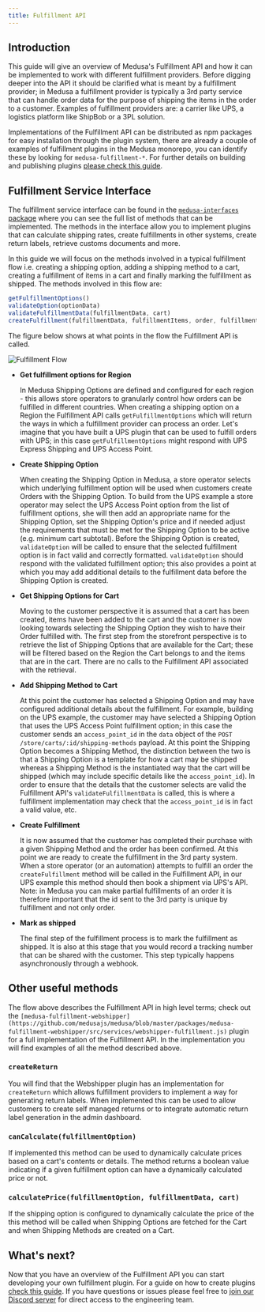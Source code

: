```yaml
---
title: Fulfillment API
---
```


## **Introduction**

This guide will give an overview of Medusa's Fulfillment API and how it can be implemented to work with different fulfillment providers. Before digging deeper into the API it should be clarified what is meant by a fulfillment provider; in Medusa a fulfillment provider is typically a 3rd party service that can handle order data for the purpose of shipping the items in the order to a customer. Examples of fulfillment providers are: a carrier like UPS, a logistics platform like ShipBob or a 3PL solution.

Implementations of the Fulfillment API can be distributed as npm packages for easy installation through the plugin system, there are already a couple of examples of fulfillment plugins in the Medusa monorepo, you can identify these by looking for `medusa-fulfillment-*`. For further details on building and publishing plugins [please check this guide](https://docs.medusajs.com/how-to/plugins).

## Fulfillment Service Interface

The fulfillment service interface can be found in the [`medusa-interfaces` package](https://github.com/medusajs/medusa/blob/master/packages/medusa-interfaces/src/fulfillment-service.js) where you can see the full list of methods that can be implemented. The methods in the interface allow you to implement plugins that can calculate shipping rates, create fulfillments in other systems, create return labels, retrieve customs documents and more.

In this guide we will focus on the methods involved in a typical fulfillment flow i.e. creating a shipping option, adding a shipping method to a cart, creating a fulfillment of items in a cart and finally marking the fulfillment as shipped. The methods involved in this flow are:

```jsx
getFulfillmentOptions()
validateOption(optionData)
validateFulfillmentData(fulfillmentData, cart)
createFulfillment(fulfillmentData, fulfillmentItems, order, fulfillment)
```

The figure below shows at what points in the flow the Fulfillment API is called.

![Fulfillment Flow](https://user-images.githubusercontent.com/7554214/133107092-981505ea-230a-4399-9d95-3f2ec59a7dcc.png)

- **Get fulfillment options for Region**

  In Medusa Shipping Options are defined and configured for each region - this allows store operators to granularly control how orders can be fulfilled in different countries. When creating a shipping option on a Region the Fulfillment API calls `getFulfillmentOptions` which will return the ways in which a fulfillment provider can process an order. Let's imagine that you have built a UPS plugin that can be used to fulfill orders with UPS; in this case `getFulfillmentOptions` might respond with UPS Express Shipping and UPS Access Point.

- **Create Shipping Option**

  When creating the Shipping Option in Medusa, a store operator selects which underlying fulfillment option will be used when customers create Orders with the Shipping Option. To build from the UPS example a store operator may select the UPS Access Point option from the list of fulfillment options, she will then add an appropriate name for the Shipping Option, set the Shipping Option's price and if needed adjust the requirements that must be met for the Shipping Option to be active (e.g. minimum cart subtotal). Before the Shipping Option is created, `validateOption` will be called to ensure that the selected fulfillment option is in fact valid and correctly formatted. `validateOption` should respond with the validated fulfillment option; this also provides a point at which you may add additional details to the fulfillment data before the Shipping Option is created.

- **Get Shipping Options for Cart**

  Moving to the customer perspective it is assumed that a cart has been created, items have been added to the cart and the customer is now looking towards selecting the Shipping Option they wish to have their Order fulfilled with. The first step from the storefront perspective is to retrieve the list of Shipping Options that are available for the Cart; these will be filtered based on the Region the Cart belongs to and the items that are in the cart. There are no calls to the Fulfillment API associated with the retrieval.

- **Add Shipping Method to Cart**

  At this point the customer has selected a Shipping Option and may have configured additional details about the fulfillment. For example, building on the UPS example, the customer may have selected a Shipping Option that uses the UPS Access Point fulfillment option; in this case the customer sends an `access_point_id` in the `data` object of the `POST /store/carts/:id/shipping-methods` payload. At this point the Shipping Option becomes a Shipping Method, the distinction between the two is that a Shipping Option is a template for how a cart may be shipped whereas a Shipping Method is the instantiated way that the cart will be shipped (which may include specific details like the `access_point_id`). In order to ensure that the details that the customer selects are valid the Fulfillment API's `validateFulfillmentData` is called, this is where a fulfillment implementation may check that the `access_point_id` is in fact a valid value, etc.

- **Create Fulfillment**

  It is now assumed that the customer has completed their purchase with a given Shipping Method and the order has been confirmed. At this point we are ready to create the fulfillment in the 3rd party system. When a store operator (or an automation) attempts to fulfill an order the `createFulfillment` method will be called in the Fulfillment API, in our UPS example this method should then book a shipment via UPS's API.
  Note: in Medusa you can make partial fulfillments of an order it is therefore important that the id sent to the 3rd party is unique by fulfillment and not only order.

- **Mark as shipped**

  The final step of the fulfillment process is to mark the fulfillment as shipped. It is also at this stage that you would record a tracking number that can be shared with the customer. This step typically happens asynchronously through a webhook.

## Other useful methods

The flow above describes the Fulfillment API in high level terms; check out the `[medusa-fulfillment-webshipper](https://github.com/medusajs/medusa/blob/master/packages/medusa-fulfillment-webshipper/src/services/webshipper-fulfillment.js)` plugin for a full implementation of the Fulfillment API. In the implementation you will find examples of all the method described above.

### `createReturn`

You will find that the Webshipper plugin has an implementation for `createReturn` which allows fulfillment providers to implement a way for generating return labels. When implemented this can be used to allow customers to create self managed returns or to integrate automatic return label generation in the admin dashboard.

### `canCalculate(fulfillmentOption)`

If implemented this method can be used to dynamically calculate prices based on a cart's contents or details. The method returns a boolean value indicating if a given fulfillment option can have a dynamically calculated price or not.

### `calculatePrice(fulfillmentOption, fulfillmentData, cart)`

If the shipping option is configured to dynamically calculate the price of the this method will be called when Shipping Options are fetched for the Cart and when Shipping Methods are created on a Cart.

## What's next?

Now that you have an overview of the Fulfillment API you can start developing your own fulfillment plugin. For a guide on how to create plugins [check this guide](https://docs.medusajs.com/how-to/plugins). If you have questions or issues please feel free to [join our Discord server](https://discord.gg/y6s5QggZBT) for direct access to the engineering team.
